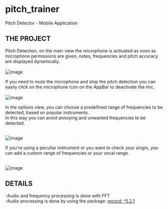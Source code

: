 # pitch_trainer

Pitch Detector - Mobile Application

## THE PROJECT
Pitch Detection, on the main view the microphone is activated as soon as microphone permissions are given, notes, frequencies and pitch accuracy are displayed dynamically.<br/><br/>
![image](https://github.com/user-attachments/assets/4e34c23e-f6df-46fd-bf3a-0b8207497f63)<br/>

If you need to mute the microphone and stop the pitch detection you can easily click on the microphone icon on the AppBar to deactivate the mic.<br/><br/>
![image](https://github.com/user-attachments/assets/540cc614-7327-4f0b-b7df-bd9d6d4b41a9)<br/>

In the options view, you can choose a predefined range of frequencies to be detected, based on popular instruments.<br/>
In this way you can avoid annoying and unwanted frequencies to be detected.<br/><br/>

![image](https://github.com/user-attachments/assets/bdf39eb6-76f3-402b-b62a-294534a304f8)<br/>

If you're using a peculiar instrument or you want to check your singin, you can add a custom range of frequencies or your vocal range.<br/><br/>

![image](https://github.com/user-attachments/assets/23578cad-cd0c-4221-a4a2-90ea06c63416)<br/>

## DETAILS
-Audio and frequency processing is done with FFT <br/>
-Audio processing is done by using the package: [record: ^5.2.1](https://pub.dev/packages/record)<br/>




